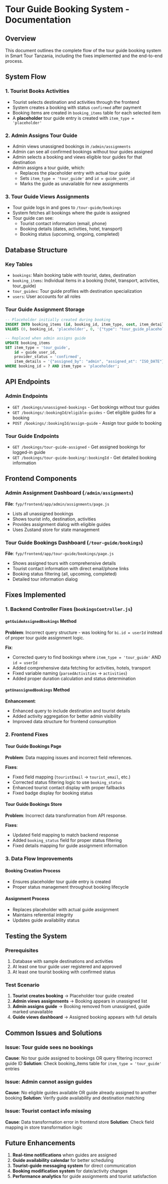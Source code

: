 # Tour Guide Booking System - Documentation

## Overview

This document outlines the complete flow of the tour guide booking system in Smart Tour Tanzania, including the fixes implemented and the end-to-end process.

## System Flow

### 1. Tourist Books Activities
- Tourist selects destination and activities through the frontend
- System creates a booking with status `confirmed` after payment
- Booking items are created in `booking_items` table for each selected item
- A **placeholder** tour guide entry is created with `item_type = 'placeholder'`

### 2. Admin Assigns Tour Guide
- Admin views unassigned bookings in `/admin/assignments`
- Admin can see all confirmed bookings without tour guides assigned
- Admin selects a booking and views eligible tour guides for that destination
- Admin assigns a tour guide, which:
  - Replaces the placeholder entry with actual tour guide
  - Sets `item_type = 'tour_guide'` and `id = guide_user_id`
  - Marks the guide as unavailable for new assignments

### 3. Tour Guide Views Assignments
- Tour guide logs in and goes to `/tour-guide/bookings`
- System fetches all bookings where the guide is assigned
- Tour guide can see:
  - Tourist contact information (email, phone)
  - Booking details (dates, activities, hotel, transport)
  - Booking status (upcoming, ongoing, completed)

## Database Structure

### Key Tables
- `bookings`: Main booking table with tourist, dates, destination
- `booking_items`: Individual items in a booking (hotel, transport, activities, tour_guide)
- `tour_guides`: Tour guide profiles with destination specialization
- `users`: User accounts for all roles

### Tour Guide Assignment Storage
```sql
-- Placeholder initially created during booking
INSERT INTO booking_items (id, booking_id, item_type, cost, item_details)
VALUES (0, booking_id, 'placeholder', 0, '{"type": "tour_guide_placeholder"}');

-- Replaced when admin assigns guide
UPDATE booking_items 
SET item_type = 'tour_guide', 
    id = guide_user_id, 
    provider_status = 'confirmed',
    item_details = '{"assigned_by": "admin", "assigned_at": "ISO_DATE"}'
WHERE booking_id = ? AND item_type = 'placeholder';
```

## API Endpoints

### Admin Endpoints
- `GET /bookings/unassigned-bookings` - Get bookings without tour guides
- `GET /bookings/:bookingId/eligible-guides` - Get eligible guides for a booking
- `POST /bookings/:bookingId/assign-guide` - Assign tour guide to booking

### Tour Guide Endpoints
- `GET /bookings/tour-guide-assigned` - Get assigned bookings for logged-in guide
- `GET /bookings/tour-guide-booking/:bookingId` - Get detailed booking information

## Frontend Components

### Admin Assignment Dashboard (`/admin/assignments`)
**File**: `fyp/frontend/app/admin/assignments/page.js`
- Lists all unassigned bookings
- Shows tourist info, destination, activities
- Provides assignment dialog with eligible guides
- Uses Zustand store for state management

### Tour Guide Bookings Dashboard (`/tour-guide/bookings`)
**File**: `fyp/frontend/app/tour-guide/bookings/page.js`
- Shows assigned tours with comprehensive details
- Tourist contact information with direct email/phone links
- Booking status filtering (all, upcoming, completed)
- Detailed tour information dialog

## Fixes Implemented

### 1. Backend Controller Fixes (`bookingsController.js`)

#### `getGuideAssignedBookings` Method
**Problem**: Incorrect query structure - was looking for `bi.id = userId` instead of proper tour guide assignment logic.

**Fix**: 
- Corrected query to find bookings where `item_type = 'tour_guide'` AND `id = userId`
- Added comprehensive data fetching for activities, hotels, transport
- Fixed variable naming (`parsedActivities` → `activities`)
- Added proper duration calculation and status determination

#### `getUnassignedBookings` Method  
**Enhancement**:
- Enhanced query to include destination and tourist details
- Added activity aggregation for better admin visibility
- Improved data structure for frontend consumption

### 2. Frontend Fixes

#### Tour Guide Bookings Page
**Problem**: Data mapping issues and incorrect field references.

**Fixes**:
- Fixed field mapping (`touristEmail` → `tourist_email`, etc.)
- Corrected status filtering logic to use `booking_status`
- Enhanced tourist contact display with proper fallbacks
- Fixed badge display for booking status

#### Tour Guide Bookings Store
**Problem**: Incorrect data transformation from API response.

**Fixes**:
- Updated field mapping to match backend response
- Added `booking_status` field for proper status filtering
- Fixed details mapping for guide assignment information

### 3. Data Flow Improvements

#### Booking Creation Process
- Ensures placeholder tour guide entry is created
- Proper status management throughout booking lifecycle

#### Assignment Process
- Replaces placeholder with actual guide assignment
- Maintains referential integrity
- Updates guide availability status

## Testing the System

### Prerequisites
1. Database with sample destinations and activities
2. At least one tour guide user registered and approved
3. At least one tourist booking with confirmed status

### Test Scenario
1. **Tourist creates booking** → Placeholder tour guide created
2. **Admin views assignments** → Booking appears in unassigned list
3. **Admin assigns guide** → Booking removed from unassigned, guide marked unavailable
4. **Guide views dashboard** → Assigned booking appears with full details

## Common Issues and Solutions

### Issue: Tour guide sees no bookings
**Cause**: No tour guide assigned to bookings OR query filtering incorrect guide ID
**Solution**: Check booking_items table for `item_type = 'tour_guide'` entries

### Issue: Admin cannot assign guides
**Cause**: No eligible guides available OR guide already assigned to another booking
**Solution**: Verify guide availability and destination matching

### Issue: Tourist contact info missing
**Cause**: Data transformation error in frontend store
**Solution**: Check field mapping in store transformation logic

## Future Enhancements

1. **Real-time notifications** when guides are assigned
2. **Guide availability calendar** for better scheduling
3. **Tourist-guide messaging system** for direct communication
4. **Booking modification system** for date/activity changes
5. **Performance analytics** for guide assignments and tourist satisfaction